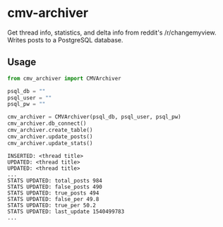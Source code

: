 # cmv-archiver
Get thread info, statistics, and delta info from reddit's /r/changemyview. Writes posts to a PostgreSQL database.
## Usage
```python
from cmv_archiver import CMVArchiver

psql_db = ""
psql_user = ""
psql_pw = ""

cmv_archiver = CMVArchiver(psql_db, psql_user, psql_pw)
cmv_archiver.db_connect()
cmv_archiver.create_table()
cmv_archiver.update_posts()
cmv_archiver.update_stats()
```
```
INSERTED: <thread title>
UPDATED: <thread title>
UPDATED: <thread title>
...
STATS UPDATED: total_posts 984
STATS UPDATED: false_posts 490
STATS UPDATED: true_posts 494
STATS UPDATED: false_per 49.8
STATS UPDATED: true_per 50.2
STATS UPDATED: last_update 1540499783
...
```
